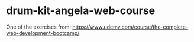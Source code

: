 # drum-kit-angela-web-course
One of the exercises from: https://www.udemy.com/course/the-complete-web-development-bootcamp/

